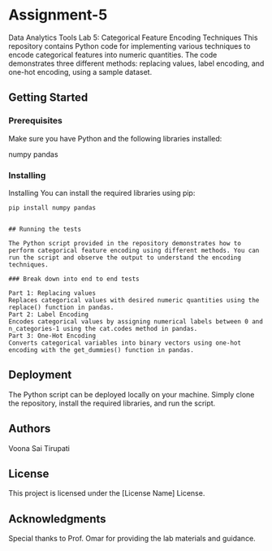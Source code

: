 # Assignment-5

Data Analytics Tools Lab 5: Categorical Feature Encoding Techniques
This repository contains Python code for implementing various techniques to encode categorical features into numeric quantities. The code demonstrates three different methods: replacing values, label encoding, and one-hot encoding, using a sample dataset.

## Getting Started


### Prerequisites

Make sure you have Python and the following libraries installed:

numpy
pandas


### Installing

Installing
You can install the required libraries using pip:
```
pip install numpy pandas


## Running the tests

The Python script provided in the repository demonstrates how to perform categorical feature encoding using different methods. You can run the script and observe the output to understand the encoding techniques.

### Break down into end to end tests

Part 1: Replacing values
Replaces categorical values with desired numeric quantities using the replace() function in pandas.
Part 2: Label Encoding
Encodes categorical values by assigning numerical labels between 0 and n_categories-1 using the cat.codes method in pandas.
Part 3: One-Hot Encoding
Converts categorical variables into binary vectors using one-hot encoding with the get_dummies() function in pandas.
```

## Deployment

The Python script can be deployed locally on your machine. Simply clone the repository, install the required libraries, and run the script.


## Authors

Voona Sai Tirupati

## License

This project is licensed under the [License Name] License.

## Acknowledgments

Special thanks to Prof. Omar for providing the lab materials and guidance.
